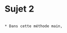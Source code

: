 # Sujet 2

                                                                                                 * Dans cette méthode main,